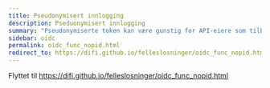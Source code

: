 ```yaml
---
title: Pseudonymisert innlogging
description: Pseduonymisert innlogging
summary: "Pseudonymiserte token kan være gunstig for API-eiere som tilbyr tjenester for skyleverandører eller andre klienter som man ikke ønsker skal motta for mange personopplysninger. API-eier kan hente ut fødsels/D-nummer ved å validere et pseudonymisert token mot ID-porten."
sidebar: oidc
permalink: oidc_func_nopid.html 
redirect_to: https://difi.github.io/felleslosninger/oidc_func_nopid.html
---
```

Flyttet til https://difi.github.io/felleslosninger/oidc_func_nopid.html